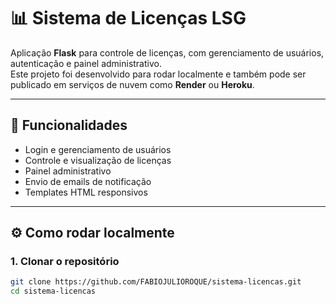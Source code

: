 # 📊 Sistema de Licenças LSG

Aplicação **Flask** para controle de licenças, com gerenciamento de usuários, autenticação e painel administrativo.  
Este projeto foi desenvolvido para rodar localmente e também pode ser publicado em serviços de nuvem como **Render** ou **Heroku**.

---

## 🚀 Funcionalidades
- Login e gerenciamento de usuários
- Controle e visualização de licenças
- Painel administrativo
- Envio de emails de notificação
- Templates HTML responsivos

---

## ⚙️ Como rodar localmente

### 1. Clonar o repositório
```bash
git clone https://github.com/FABIOJULIOROQUE/sistema-licencas.git
cd sistema-licencas
